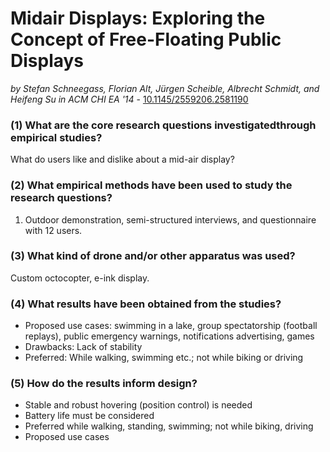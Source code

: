# Midair Displays: Exploring the Concept of Free-Floating Public Displays

*by Stefan Schneegass, Florian Alt, Jürgen Scheible, Albrecht Schmidt, and Heifeng Su in ACM CHI EA '14* - [10.1145/2559206.2581190](https://doi.org/10.1145/2559206.2581190)

### (1) What are the core research questions investigatedthrough empirical studies?

What do users like and dislike about a mid-air display?

### (2) What empirical methods have been used to study the research questions?

1. Outdoor demonstration, semi-structured interviews, and questionnaire with 12 users.

### (3) What kind of drone and/or other apparatus was used?

Custom octocopter, e-ink display.

### (4) What results have been obtained from the studies?

- Proposed use cases: swimming in a lake, group spectatorship (football replays), public emergency warnings, notifications advertising, games
- Drawbacks: Lack of stability
- Preferred: While walking, swimming etc.; not while biking or driving

### (5) How do the results inform design?

- Stable and robust hovering (position control) is needed
- Battery life must be considered
- Preferred while walking, standing, swimming; not while biking, driving
- Proposed use cases

